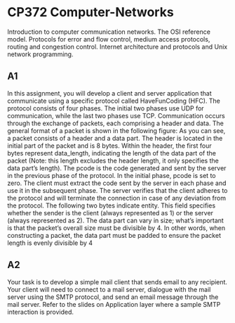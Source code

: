 # CP372 Computer-Networks
Introduction to computer communication networks. The OSI reference model. Protocols for error and flow control, medium access protocols, routing and congestion control. Internet architecture and protocols and Unix network programming.

## A1
In this assignment, you will develop a client and server application that communicate using a
specific protocol called HaveFunCoding (HFC). The protocol consists of four phases. The initial
two phases use UDP for communication, while the last two phases use TCP. Communication
occurs through the exchange of packets, each comprising a header and data. The general
format of a packet is shown in the following figure:
As you can see, a packet consists of a header and a data part. The header is located in the
initial part of the packet and is 8 bytes. Within the header, the first four bytes represent
data_length, indicating the length of the data part of the packet (Note: this length excludes the
header length, it only specifies the data part’s length).
The pcode is the code generated and sent by the server in the previous phase of the protocol.
In the initial phase, pcode is set to zero. The client must extract the code sent by the server in
each phase and use it in the subsequent phase. The server verifies that the client adheres to
the protocol and will terminate the connection in case of any deviation from the protocol.
The following two bytes indicate entity. This field specifies whether the sender is the client
(always represented as 1) or the server (always represented as 2).
The data part can vary in size; what’s important is that the packet’s overall size must be divisible
by 4. In other words, when constructing a packet, the data part must be padded to ensure the
packet length is evenly divisible by 4


## A2
Your task is to develop a simple mail client that sends email to any recipient. Your client will
need to connect to a mail server, dialogue with the mail server using the SMTP protocol, and
send an email message through the mail server. Refer to the slides on Application layer where a
sample SMTP interaction is provided.
